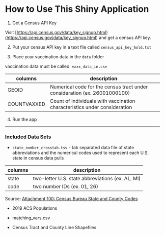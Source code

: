 # How to Use This Shiny Application

1. Get a Census API Key

Visit [https://api.census.gov/data/key_signup.html](<https://api.census.gov/data/key_signup.html>) and get a census API key.

2. Put your census API key in a text file called ```census_api_key_hold.txt```

3. Place your vaccination data in the ```data``` folder

vaccination data must be called: ```vaxx_data_in.csv```

| columns | description |
| --- | --- |
| GEOID | Numerical code for the census tract under consideration (ex. 26001000100) |
| COUNTVAXXED | Count of individuals with vaccination characteristics under consideration |

4. Run the app

---

### Included Data Sets

* ```state_number_crosstab.tsv``` - tab separated data file of state abbreviations and the numerical codes used to represent each U.S. state in census data pulls

| columns | description |
| --- | --- |
| state | two-letter U.S. state abbreviations (ex. AL, MI) |
| code | two number IDs (ex. 01, 26) |

Source: [Attachment 100: Census Bureau State and County Codes](<https://www.nlsinfo.org/content/cohorts/nlsy97/other-documentation/geocode-codebook-supplement/attachment-100-census-bureau>)

* 2019 ACS Populations

* matching_vars.csv

* Census Tract and County Line Shapefiles
